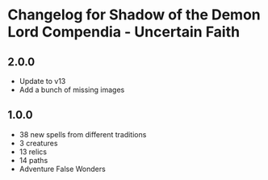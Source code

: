 # Changelog for Shadow of the Demon Lord Compendia - Uncertain Faith

## 2.0.0

- Update to v13
- Add a bunch of missing images

## 1.0.0

- 38 new spells from different traditions
- 3 creatures
- 13 relics
- 14 paths
- Adventure False Wonders
